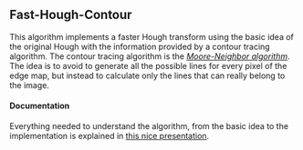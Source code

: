 ## Fast-Hough-Contour

This algorithm implements a faster Hough transform using the basic idea of the original Hough with the information provided by a contour tracing algorithm. The contour tracing algorithm is the _[Moore-Neighbor algorithm](https://en.wikipedia.org/wiki/Moore_neighborhood)_. <br>
The idea is to avoid to generate all the possible lines for every pixel of the edge map, but instead to calculate only the lines that can really belong to the image. <br>

#### Documentation
Everything needed to understand the algorithm, from the basic idea to the implementation is explained in [this nice presentation](https://github.com/MarcoCadei/Fast-Hough-Contour/blob/master/presentation.pdf).
